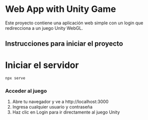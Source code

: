 # Web App with Unity Game

Este proyecto contiene una aplicación web simple con un login que redirecciona a un juego Unity WebGL.

## Instrucciones para iniciar el proyecto
# Iniciar el servidor
```bash
npx serve
```

### Acceder al juego

1. Abre tu navegador y ve a http://localhost:3000
2. Ingresa cualquier usuario y contraseña
3. Haz clic en Login para ir directamente al juego Unity
